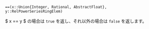 ```
==(x::Union{Integer, Rational, AbstractFloat}, y::RelPowerSeriesRingElem)
```

$ x == y $ の場合は `true` を返し、それ以外の場合は `false` を返します。

